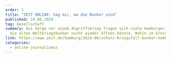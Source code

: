 ```yaml
---
order: 1
title: "ZEIT ONLINE: Sag mir, wo die Bunker sind"
published: 19.06.2024
tag: Gesellschaft
summary: Aus Sorge vor einem Angriffskrieg fragen sich viele Hamburger, ob man
  die alten Weltkriegsbunker nicht wieder öffnen könnte. Wohin im Ernstfall?
link: https://www.zeit.de/hamburg/2024-06/schutz-kriegsfall-bunker-hamburg-weltkrieg-oeffnung
categories:
  - online-journalismus
---
```

